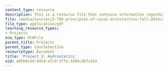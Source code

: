 ```yaml
---
content_type: resource
description: This is a resource file that contains information regarding hydrostatics.
file: /media/courses/2-700-principles-of-naval-architecture-fall-2014/e85b9ced442dafc03ffa3204cdbfc424_MIT2_700F14_project_2.pdf
file_type: application/pdf
learning_resource_types:
- Projects
ocw_type: OCWFile
parent_title: Projects
parent_type: CourseSection
resourcetype: Document
title: 'Project 2: Hydrostatics'
uid: e85b9ced-442d-afc0-3ffa-3204cdbfc424
---
```

